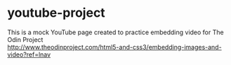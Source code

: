 # youtube-project
This is a mock YouTube page created to practice embedding video for The Odin Project <br>
http://www.theodinproject.com/html5-and-css3/embedding-images-and-video?ref=lnav

